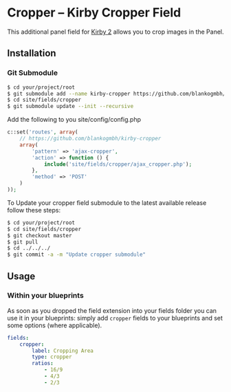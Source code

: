 # Cropper – Kirby Cropper Field

This additional panel field for [Kirby 2](http://getkirby.com) allows you to crop images in the Panel.

## Installation

### Git Submodule

```bash
$ cd your/project/root
$ git submodule add --name kirby-cropper https://github.com/blankogmbh/kirby-cropper.git site/fields/cropper
$ cd site/fields/cropper
$ git submodule update --init --recursive
```

Add the following to you site/config/config.php

```php
c::set('routes', array(
    // https://github.com/blankogmbh/kirby-cropper
    array(
        'pattern' => 'ajax-cropper',
        'action' => function () {
            include('site/fields/cropper/ajax_cropper.php');
        },
        'method' => 'POST'
    )
));
```

To Update your cropper field submodule to the latest available release follow these steps:

```bash
$ cd your/project/root
$ cd site/fields/cropper
$ git checkout master
$ git pull
$ cd ../../../
$ git commit -a -m "Update cropper submodule"
```

## Usage

### Within your blueprints

As soon as you dropped the field extension into your fields folder you can use it in your blueprints: simply add `cropper` fields to your blueprints and set some options (where applicable).

```yaml
fields:
    cropper:
        label: Cropping Area
        type: cropper
        ratios:
            - 16/9
            - 4/3
            - 2/3
```
